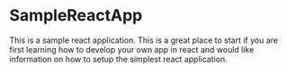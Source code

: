 # SampleReactApp
This is a sample react application.  This is a great place to start if you are first learning how to develop your own app in react and would like information on how to setup the simplest react application.
